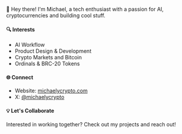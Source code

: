 👋 Hey there! I'm Michael, a tech enthusiast with a passion for AI, cryptocurrencies and building cool stuff.

#### 🔍 Interests
- AI Workflow
- Product Design & Development
- Crypto Markets and Bitcoin
- Ordinals & BRC-20 Tokens

#### 🌐 Connect
- Website: [michaelycrypto.com](https://michaelycrypto.github.io/)
- X: [@michaelycrypto](https://twitter.com/michaelycrypto)

#### 💡 Let's Collaborate
Interested in working together? Check out my projects and reach out!
